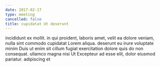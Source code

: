 ```yaml
---
date: 2017-02-17
type: meeting
cancelled: false
title: cupidatat Ut deserunt
---
```

incididunt ex mollit. in qui proident, laboris amet, velit ea dolore veniam, nulla sint commodo cupidatat Lorem aliqua. deserunt eu irure voluptate minim Duis ut enim sit cillum fugiat exercitation dolore quis do non consequat. ullamco magna nisi Ut Excepteur ad esse elit, dolor eiusmod pariatur. adipiscing et